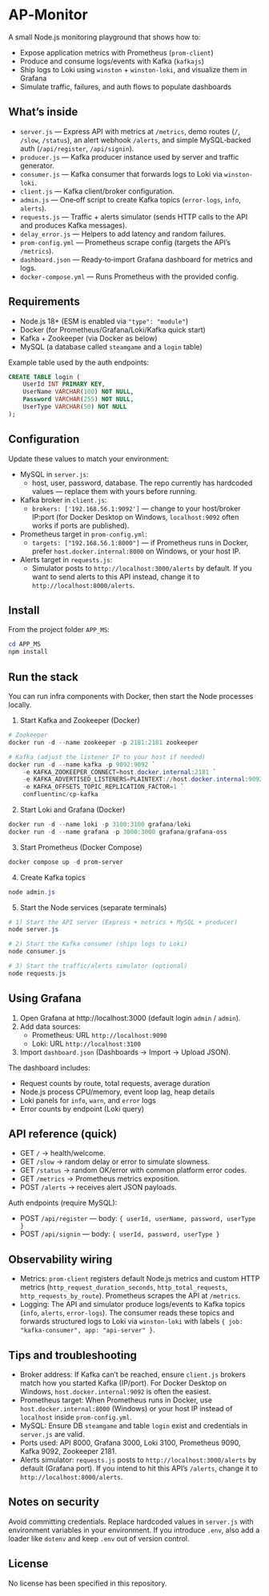 # AP‑Monitor

A small Node.js monitoring playground that shows how to:

- Expose application metrics with Prometheus (`prom-client`)
- Produce and consume logs/events with Kafka (`kafkajs`)
- Ship logs to Loki using `winston` + `winston-loki`, and visualize them in Grafana
- Simulate traffic, failures, and auth flows to populate dashboards


## What’s inside

- `server.js` — Express API with metrics at `/metrics`, demo routes (`/`, `/slow`, `/status`), an alert webhook `/alerts`, and simple MySQL‑backed auth (`/api/register`, `/api/signin`).
- `producer.js` — Kafka producer instance used by server and traffic generator.
- `consumer.js` — Kafka consumer that forwards logs to Loki via `winston-loki`.
- `client.js` — Kafka client/broker configuration.
- `admin.js` — One‑off script to create Kafka topics (`error-logs`, `info`, `alerts`).
- `requests.js` — Traffic + alerts simulator (sends HTTP calls to the API and produces Kafka messages).
- `delay_error.js` — Helpers to add latency and random failures.
- `prom-config.yml` — Prometheus scrape config (targets the API’s `/metrics`).
- `dashboard.json` — Ready‑to‑import Grafana dashboard for metrics and logs.
- `docker-compose.yml` — Runs Prometheus with the provided config.


## Requirements

- Node.js 18+ (ESM is enabled via `"type": "module"`)
- Docker (for Prometheus/Grafana/Loki/Kafka quick start)
- Kafka + Zookeeper (via Docker as below)
- MySQL (a database called `steamgame` and a `login` table)

Example table used by the auth endpoints:

```sql
CREATE TABLE login (
	UserId INT PRIMARY KEY,
	UserName VARCHAR(100) NOT NULL,
	Password VARCHAR(255) NOT NULL,
	UserType VARCHAR(50) NOT NULL
);
```


## Configuration

Update these values to match your environment:

- MySQL in `server.js`:
	- host, user, password, database. The repo currently has hardcoded values — replace them with yours before running.
- Kafka broker in `client.js`:
	- `brokers: ['192.168.56.1:9092']` — change to your host/broker IP:port (for Docker Desktop on Windows, `localhost:9092` often works if ports are published).
- Prometheus target in `prom-config.yml`:
	- `targets: ["192.168.56.1:8000"]` — if Prometheus runs in Docker, prefer `host.docker.internal:8000` on Windows, or your host IP.
- Alerts target in `requests.js`:
	- Simulator posts to `http://localhost:3000/alerts` by default. If you want to send alerts to this API instead, change it to `http://localhost:8000/alerts`.


## Install

From the project folder `APP_MS`:

```powershell
cd APP_MS
npm install
```


## Run the stack

You can run infra components with Docker, then start the Node processes locally.

1) Start Kafka and Zookeeper (Docker)

```powershell
# Zookeeper
docker run -d --name zookeeper -p 2181:2181 zookeeper

# Kafka (adjust the listener IP to your host if needed)
docker run -d --name kafka -p 9092:9092 `
	-e KAFKA_ZOOKEEPER_CONNECT=host.docker.internal:2181 `
	-e KAFKA_ADVERTISED_LISTENERS=PLAINTEXT://host.docker.internal:9092 `
	-e KAFKA_OFFSETS_TOPIC_REPLICATION_FACTOR=1 `
	confluentinc/cp-kafka
```

2) Start Loki and Grafana (Docker)

```powershell
docker run -d --name loki -p 3100:3100 grafana/loki
docker run -d --name grafana -p 3000:3000 grafana/grafana-oss
```

3) Start Prometheus (Docker Compose)

```powershell
docker compose up -d prom-server
```

4) Create Kafka topics

```powershell
node admin.js
```

5) Start the Node services (separate terminals)

```powershell
# 1) Start the API server (Express + metrics + MySQL + producer)
node server.js

# 2) Start the Kafka consumer (ships logs to Loki)
node consumer.js

# 3) Start the traffic/alerts simulator (optional)
node requests.js
```


## Using Grafana

1) Open Grafana at http://localhost:3000 (default login `admin` / `admin`).
2) Add data sources:
	 - Prometheus: URL `http://localhost:9090`
	 - Loki: URL `http://localhost:3100`
3) Import `dashboard.json` (Dashboards → Import → Upload JSON).

The dashboard includes:
- Request counts by route, total requests, average duration
- Node.js process CPU/memory, event loop lag, heap details
- Loki panels for `info`, `warn`, and `error` logs
- Error counts by endpoint (Loki query)


## API reference (quick)

- GET `/` → health/welcome.
- GET `/slow` → random delay or error to simulate slowness.
- GET `/status` → random OK/error with common platform error codes.
- GET `/metrics` → Prometheus metrics exposition.
- POST `/alerts` → receives alert JSON payloads.

Auth endpoints (require MySQL):
- POST `/api/register` — body: `{ userId, userName, password, userType }`
- POST `/api/signin` — body: `{ userId, password, userType }`


## Observability wiring

- Metrics: `prom-client` registers default Node.js metrics and custom HTTP metrics (`http_request_duration_seconds`, `http_total_requests`, `http_requests_by_route`). Prometheus scrapes the API at `/metrics`.
- Logging: The API and simulator produce logs/events to Kafka topics (`info`, `alerts`, `error-logs`). The consumer reads these topics and forwards structured logs to Loki via `winston-loki` with labels `{ job: "kafka-consumer", app: "api-server" }`.


## Tips and troubleshooting

- Broker address: If Kafka can’t be reached, ensure `client.js` brokers match how you started Kafka (IP/port). For Docker Desktop on Windows, `host.docker.internal:9092` is often the easiest.
- Prometheus target: When Prometheus runs in Docker, use `host.docker.internal:8000` (Windows) or your host IP instead of `localhost` inside `prom-config.yml`.
- MySQL: Ensure DB `steamgame` and table `login` exist and credentials in `server.js` are valid.
- Ports used: API 8000, Grafana 3000, Loki 3100, Prometheus 9090, Kafka 9092, Zookeeper 2181.
- Alerts simulator: `requests.js` posts to `http://localhost:3000/alerts` by default (Grafana port). If you intend to hit this API’s `/alerts`, change it to `http://localhost:8000/alerts`.


## Notes on security

Avoid committing credentials. Replace hardcoded values in `server.js` with environment variables in your environment. If you introduce `.env`, also add a loader like `dotenv` and keep `.env` out of version control.


## License

No license has been specified in this repository.
